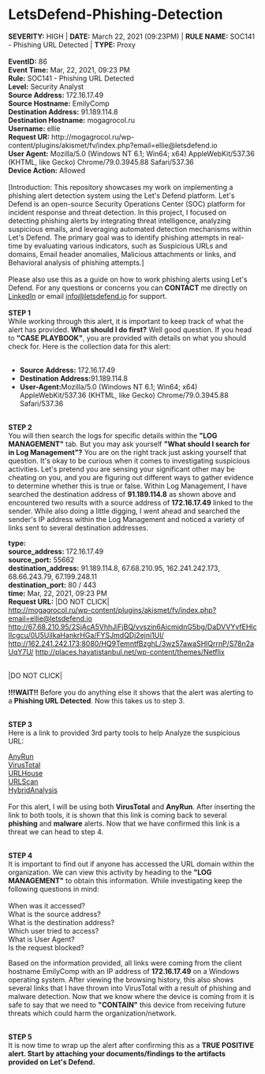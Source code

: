 # LetsDefend-Phishing-Detection

<div>
  <b>SEVERITY:</b> HIGH | <b>DATE:</b> March 22, 2021 (09:23PM) | <b>RULE NAME:</b> SOC141 - Phishing URL Detected | <b>TYPE:</b> Proxy
  <br>
  <br>
  <b>EventID:</b> 86
  <br>
  <b>Event Time:</b> Mar, 22, 2021, 09:23 PM
  <br>
  <b>Rule:</b> SOC141 - Phishing URL Detected
  <br>
  <b>Level:</b> Security Analyst
  <br>
  <b>Source Address:</b> 172.16.17.49
  <br>
  <b>Source Hostname:</b> EmilyComp
  <br>
  <b>Destination Address:</b> 91.189.114.8
  <br>
  <b>Destination Hostname:</b> mogagrocol.ru
  <br>
  <b>Username:</b> ellie
  <br>
  <b>Request UR:</b> http://mogagrocol.ru/wp-content/plugins/akismet/fv/index.php?email=ellie@letsdefend.io
  <br>
  <b>User Agent:</b> Mozilla/5.0 (Windows NT 6.1; Win64; x64) AppleWebKit/537.36 (KHTML, like Gecko) Chrome/79.0.3945.88 Safari/537.36
  <br>
  <b>Device Action:</b> Allowed
</div>
<br>
[Introduction: This repository showcases my work on implementing a phishing alert detection system using the Let's Defend platform. Let's Defend is an open-source Security Operations Center (SOC) platform for incident response and threat detection. In this project, I focused on detecting phishing alerts by integrating threat intelligence, analyzing suspicious emails, and leveraging automated detection mechanisms within Let's Defend. The primary goal was to identify phishing attempts in real-time by evaluating various indicators, such as Suspicious URLs and domains, Email header anomalies, Malicious attachments or links, and Behavioral analysis of phishing attempts.]
<br>
<br>
Please also use this as a guide on how to work phishing alerts using Let's Defend. For any questions or concerns you can <b>CONTACT</b> me directly on <a href= "https://www.linkedin.com/in/bradley-vilsaint-414329267/">LinkedIn</a> or email <a href="info@letsdefend.io">info@letsdefend.io</a> for support.
<br>
<br>
<b>STEP 1</b><br>
While working through this alert, it is important to keep track of what the alert has provided. <b>What should I do first?</b> Well good question. If you head to <b>"CASE PLAYBOOK"</b>, you are provided with details on what you should check for. Here is the collection data for this alert: <br><br>

* <b>Source Address:</b> 172.16.17.49<br>
* <b>Destination Address:</b>91.189.114.8<br>
* <b>User-Agent:</b>Mozilla/5.0 (Windows NT 6.1; Win64; x64) AppleWebKit/537.36 (KHTML, like Gecko) Chrome/79.0.3945.88 Safari/537.36<br><br>

<b>STEP 2</b><br>
You will then search the logs for specific details within the <b>"LOG MANAGEMENT"</b> tab. But you may ask yourself <b>"What should I search for in Log Management"?</b> You are on the right track just asking yourself that question. It's okay to be curious when it comes to investigating suspicious activities. Let's pretend you are sensing your significant other may be cheating on you, and you are figuring out different ways to gather evidence to determine whether this is true or false. Within Log Management, I have searched the destination address of <b>91.189.114.8</b> as shown above and encountered two results with a source address of <b>172.16.17.49</b> linked to the sender. While also doing a little digging, I went ahead and searched the sender's IP address within the Log Management and noticed a variety of links sent to several destination addresses.<br>

<b>type:</b>
<br>
<b>source_address:</b> 172.16.17.49
<br>
<b>source_port:</b> 55662
<br>
<b>destination_address:</b> 91.189.114.8, 67.68.210.95, 162.241.242.173, 68.66.243.79, 67.199.248.11
<br>
<b>destination_port:</b> 80 / 443
<br>
<b>time:</b> Mar, 22, 2021, 09:23 PM
<br>
<b>Request URL:</b> |DO NOT CLICK|<br> 
http://mogagrocol.ru/wp-content/plugins/akismet/fv/index.php?email=ellie@letsdefend.io
http://67.68.210.95/2SjAcA5VhhJiFjBQ/vvszin6AicmidnG5bg/DaDVVYvfEHlcIIcgcu/0U5UiIkaHankrHGa/FYSJmdQDj2ejni1UI/
http://162.241.242.173:8080/HQ9TemntfBzghL/3wz57awaSHlQrrnP/S78n2aUqY7U/
http://places.hayatistanbul.net/wp-content/themes/Netflix

<br>|DO NOT CLICK|
<br>
<br>
<b>!!!WAIT!!</b> Before you do anything else it shows that the alert was alerting to a <b>Phishing URL Detected</b>. Now this takes us to step 3.<br><br>

<b>STEP 3</b><br>
Here is a link to provided 3rd party tools to help Analyze the suspicious URL:<br>

<a href="https://app.any.run/">AnyRun</a><br>
<a href="https://www.virustotal.com/gui/home/upload">VirusTotal</a><br>
<a href="https://urlhaus.abuse.ch/verify-ua/">URLHouse</a><br>
<a href="https://urlscan.io/">URLScan</a><br>
<a href="https://www.hybrid-analysis.com/">HybridAnalysis</a><br>
<br>
For this alert, I will be using both <b>VirusTotal</b> and <b>AnyRun</b>. After inserting the link to both tools, it is shown that this link is coming back to several <b>phishing</b> and <b>malware</b> alerts. Now that we have confirmed this link is a threat we can head to step 4.<br><br>

<b>STEP 4</b><br>
It is important to find out if anyone has accessed the URL domain within the organization. We can view this activity by heading to the <b>"LOG MANAGEMENT"</b> to obtain this information. While investigating keep the following questions in mind: <br><br>
When was it accessed?<br>
What is the source address?<br>
What is the destination address?<br>
Which user tried to access?<br>
What is User Agent?<br>
Is the request blocked?<br>

Based on the information provided, all links were coming from the client hostname EmilyComp with an IP address of <b>172.16.17.49</b> on a Windows operating system. After viewing the browsing history, this also shows several links that I have thrown into VirusTotal with a result of phishing and malware detection. Now that we know where the device is coming from it is safe to say that we need to <b>"CONTAIN"</b> this device from receiving future threats which could harm the organization/network.<br><br>

<b>STEP 5</b><br>
It is now time to wrap up the alert after confirming this as a <b>TRUE POSITIVE<b> alert. Start by attaching your documents/findings to the artifacts provided on Let's Defend. 

